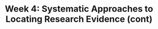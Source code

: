 ---
title: 'Week 4: Systematic Approaches to Locating Research Evidence (cont)'
description:
  'Having explored the idea of evidence-informed practice and knowledge translation in Module 1, we will now address the question of how to find research evidence. The focus in Module 2 is on developing systematic and effective approaches to locating and accessing research evidence.'
prev: /week3search
next: /week5introknow
type: chapter
id: 5
---